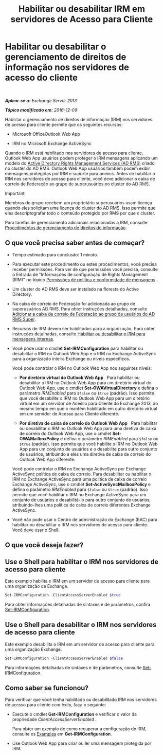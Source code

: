 ﻿---
title: 'Habilitar ou desabilitar IRM em servidores de Acesso para Cliente'
TOCTitle: Habilitar ou desabilitar o gerenciamento de direitos de informação nos servidores de acesso do cliente
ms:assetid: c7ce069b-a572-4755-90a3-7105472e4c83
ms:mtpsurl: https://technet.microsoft.com/pt-br/library/Dd876938(v=EXCHG.150)
ms:contentKeyID: 50486626
ms.date: 05/22/2018
mtps_version: v=EXCHG.150
ms.translationtype: MT
---

# Habilitar ou desabilitar o gerenciamento de direitos de informação nos servidores de acesso do cliente

 

_**Aplica-se a:** Exchange Server 2013_

_**Tópico modificado em:** 2016-12-09_

Habilitar o gerenciamento de direitos de informação (IRM) nos servidores de acesso para cliente permite que os seguintes recursos:

  - Microsoft OfficeOutlook Web App

  - IRM no Microsoft Exchange ActiveSync

Quando o IRM está habilitado nos servidores de acesso para cliente, Outlook Web App usuários podem proteger o IRM mensagens aplicando um modelo do [Active Directory Rights Management Services (AD RMS)](https://technet.microsoft.com/en-us/library/hh831364.aspx) criado no cluster do AD RMS. Outlook Web App usuários também podem exibir mensagens protegidas por IRM e suporte para anexos. Antes de habilitar o IRM nos servidores de acesso para cliente, você deve adicionar a caixa de correio de Federação ao grupo de superusuários no cluster do AD RMS.


> [!IMPORTANT]
> Membros do grupo recebem um proprietário superusuários usam licença quando eles solicitam uma licença do cluster do AD RMS. Isso permite que eles descriptografar todo o conteúdo protegido por RMS por que o cluster.



Para tarefas de gerenciamento adicionais relacionadas a IRM, consulte [Procedimentos de gerenciamento de direitos de informação](information-rights-management-procedures-exchange-2013-help.md).

## O que você precisa saber antes de começar?

  - Tempo estimado para conclusão: 1 minuto.

  - Para executar este procedimento ou estes procedimentos, você precisa receber permissões. Para ver de que permissões você precisa, consulte o Entrada de "Informações de configuração de Rights Management (IRM)" no tópico [Permissões de política e conformidade de mensagens](messaging-policy-and-compliance-permissions-exchange-2013-help.md) .

  - Um cluster do AD RMS deve ser instalado na floresta do Active Directory.

  - Na caixa de correio de Federação foi adicionada ao grupo de superusuários AD RMS. Para obter instruções detalhadas, consulte [Adicionar a caixa de correio de Federação ao grupo de usuários do AD RMS Super](add-the-federation-mailbox-to-the-ad-rms-super-users-group-exchange-2013-help.md).

  - Recursos de IRM devem ser habilitados para a organização. Para obter instruções detalhadas, consulte [Habilitar ou desabilitar o IRM para mensagens internas](enable-or-disable-irm-for-internal-messages-exchange-2013-help.md).

  - Você pode usar o cmdlet **Set-IRMConfiguration** para habilitar ou desabilitar o IRM no Outlook Web App e o IRM no Exchange ActiveSync para a organização inteira Exchange ou níveis específicos.
    
    Você pode controlar o IRM no Outlook Web App nos seguintes níveis:
    
      - **Por diretório virtual do Outlook Web App**   Para habilitar ou desabilitar o IRM no Outlook Web App para um diretório virtual do Outlook Web App, use o cmdlet **Set-OWAVirtualDirectory** e defina o parâmetro *IRMEnabled* para `$false` ou `$true` (padrão). Isso permite que você desabilite o IRM no Outlook Web App para um diretório virtual em um servidor de Acesso para Cliente do Exchange 2013, ao mesmo tempo em que o mantém habilitado em outro diretório virtual em um servidor de Acesso para Cliente diferente.
    
      - **Por diretiva de caixa de correio do Outlook Web App**   Para habilitar ou desabilitar o IRM no Outlook Web App para uma diretiva de caixa de correio do Outlook Web App, use o cmdlet **Set-OWAMailboxPolicy** e defina o parâmetro *IRMEnabled* para `$false` ou `$true` (padrão). Isso permite que você habilite o IRM no Outlook Web App para um conjunto de usuários e o desabilite para outro conjunto de usuários, atribuindo a eles uma diretiva de caixa de correio do Outlook Web App diferente.
    
    Você pode controlar o IRM no Exchange ActiveSync por Exchange ActiveSync política de caixa de correio. Para desabilitar ou habilitar o IRM no Exchange ActiveSync para uma política de caixa de correio Exchange ActiveSync, use o cmdlet **Set-ActiveSyncMailboxPolicy** e defina o parâmetro *IRMEnabled* para `$false` ou `$true` (padrão). Isso permite que você habilitar o IRM no Exchange ActiveSync para um conjunto de usuários e desabilitá-lo para outro conjunto de usuários, atribuindo-lhes uma política de caixa de correio diferentes Exchange ActiveSync.

  - Você não pode usar o Centro de administração do Exchange (EAC) para habilitar ou desabilitar o IRM nos servidores de acesso para cliente. Você deve usar o Shell.

## O que você deseja fazer?

## Use o Shell para habilitar o IRM nos servidores de acesso para cliente

Este exemplo habilita o IRM em um servidor de acesso para cliente para uma organização de Exchange.

```powershell
Set-IRMConfiguration -ClientAccessServerEnabled $true
```

Para obter informações detalhadas de sintaxes e de parâmetros, confira [Set-IRMConfiguration](https://technet.microsoft.com/pt-br/library/dd979792\(v=exchg.150\)).

## Use o Shell para desabilitar o IRM nos servidores de acesso para cliente

Este exemplo desabilita o IRM em um servidor de acesso para cliente para uma organização Exchange.

```powershell
Set-IRMConfiguration -ClientAccessServerEnabled $false
```

Para informações detalhadas de sintaxes e de parâmetros, consulte [Set-IRMConfiguration](https://technet.microsoft.com/pt-br/library/dd979792\(v=exchg.150\)).

## Como saber se funcionou?

Para verificar que você tenha habilitado ou desabilitado IRM nos servidores de acesso para cliente com êxito, faça o seguinte:

  - Execute o cmdlet **Get-IRMConfiguration** e verificar o valor da propriedade *ClientAccessServerEnabled* .
    
    Para obter um exemplo de como recuperar a configuração do IRM, consulte os [Examples](https://technet.microsoft.com/pt-br/e1821219-fe18-4642-a9c2-58eb0aadd61a\(exchg.150\)#examples) em **Get-IRMConfiguration**.

  - Use Outlook Web App para criar ou ler uma mensagem protegida por IRM.

